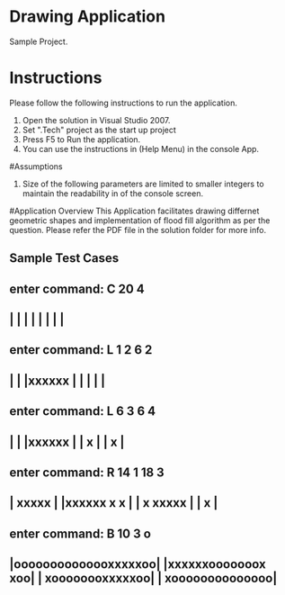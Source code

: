 # Drawing Application
Sample Project.

# Instructions
Please follow the following instructions to run the application.

1) Open the solution in Visual Studio 2007.
2) Set ".Tech" project as the start up project
3) Press F5 to Run the application.
4) You can use the instructions in (Help Menu) in the console App.

#Assumptions
1) Size of the  following parameters are limited to smaller integers to maintain the readability in of the console screen.

#Application Overview
This Application facilitates  drawing differnet geometric shapes and implementation of flood fill algorithm  as per the question.
Please refer the PDF file in the solution folder for more info.


## Sample Test Cases

enter command: C 20 4
----------------------
|                    |
|                    |
|                    |
|                    |
----------------------

enter command: L 1 2 6 2
----------------------
|                    |
|xxxxxx              |
|                    |
|                    |
----------------------

enter command: L 6 3 6 4
----------------------
|                    |
|xxxxxx              |
|     x              |
|     x              |
----------------------

enter command: R 14 1 18 3
----------------------
|             xxxxx  |
|xxxxxx       x   x  |
|     x       xxxxx  |
|     x              |
----------------------

enter command: B 10 3 o
----------------------
|oooooooooooooxxxxxoo|
|xxxxxxooooooox   xoo|
|     xoooooooxxxxxoo|
|     xoooooooooooooo|
----------------------
